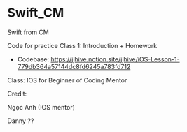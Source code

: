 # Swift_CM
Swift from CM

Code for practice
Class 1: Introduction + Homework

+ Codebase: https://jjhive.notion.site/jjhive/iOS-Lesson-1-779db364a57144dc8fd6245a783fd712


Class: IOS for Beginner of Coding Mentor

Credit: 

Ngọc Anh (IOS mentor) 

 Danny ??
